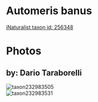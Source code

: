 
Automeris banus
===============
  
[iNaturalist taxon id: 256348](https://www.inaturalist.org/taxa/256348)
# Photos

## by: Dario Taraborelli
  
![taxon232983505](https://inaturalist-open-data.s3.amazonaws.com/photos/249706464/medium.jpg)  
![taxon232983531](https://inaturalist-open-data.s3.amazonaws.com/photos/249706478/medium.jpg)